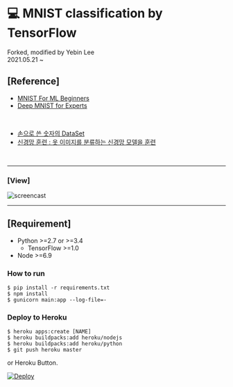 # 💻 MNIST classification by TensorFlow #

Forked, modified by Yebin Lee <br>
2021.05.21 ~


## [Reference]


- [MNIST For ML Beginners](https://chromium.googlesource.com/external/github.com/tensorflow/tensorflow/+/r0.10/tensorflow/g3doc/tutorials/mnist/beginners/index.md)
- [Deep MNIST for Experts](https://chromium.googlesource.com/external/github.com/tensorflow/tensorflow/+/r0.10/tensorflow/g3doc/tutorials/mnist/pros/index.md)

<br>

- [손으로 쓴 숫자의 DataSet](https://www.tensorflow.org/datasets/catalog/mnist)
- [신경망 훈련 : 옷 이미지를 분류하는 신경망 모델을 훈련](https://www.tensorflow.org/tutorials/keras/classification)

<br>
<hr>

### [View]

![screencast](https://cloud.githubusercontent.com/assets/80381/11339453/f04f885e-923c-11e5-8845-33c16978c54d.gif)

<hr>

## [Requirement]

- Python >=2.7 or >=3.4
  - TensorFlow >=1.0
- Node >=6.9


### How to run ###

    $ pip install -r requirements.txt
    $ npm install
    $ gunicorn main:app --log-file=-


### Deploy to Heroku ###

    $ heroku apps:create [NAME]
    $ heroku buildpacks:add heroku/nodejs
    $ heroku buildpacks:add heroku/python
    $ git push heroku master

or Heroku Button.

[![Deploy](https://www.herokucdn.com/deploy/button.svg)](https://heroku.com/deploy)
